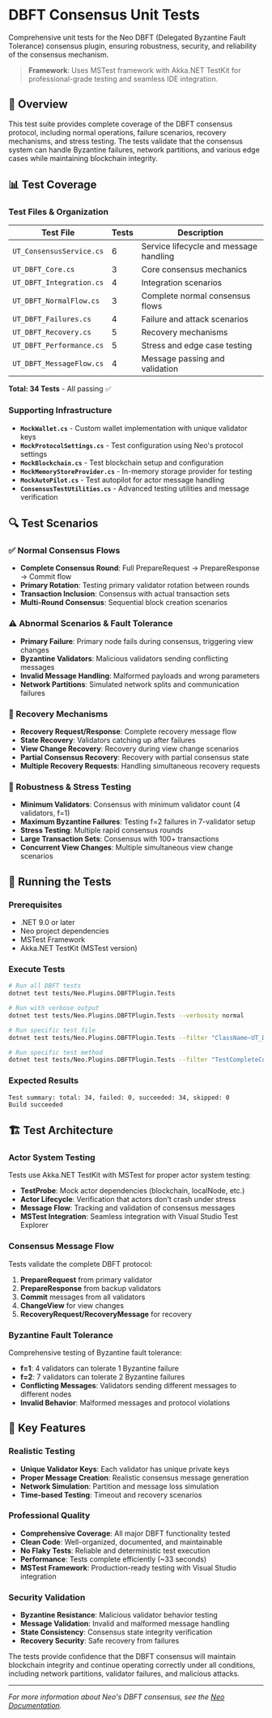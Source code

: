 # DBFT Consensus Unit Tests

Comprehensive unit tests for the Neo DBFT (Delegated Byzantine Fault Tolerance) consensus plugin, ensuring robustness, security, and reliability of the consensus mechanism.

> **Framework**: Uses MSTest framework with Akka.NET TestKit for professional-grade testing and seamless IDE integration.

## 🎯 Overview

This test suite provides complete coverage of the DBFT consensus protocol, including normal operations, failure scenarios, recovery mechanisms, and stress testing. The tests validate that the consensus system can handle Byzantine failures, network partitions, and various edge cases while maintaining blockchain integrity.

## 📊 Test Coverage

### Test Files & Organization

| Test File | Tests | Description |
|-----------|-------|-------------|
| `UT_ConsensusService.cs` | 6 | Service lifecycle and message handling |
| `UT_DBFT_Core.cs` | 3 | Core consensus mechanics |
| `UT_DBFT_Integration.cs` | 4 | Integration scenarios |
| `UT_DBFT_NormalFlow.cs` | 3 | Complete normal consensus flows |
| `UT_DBFT_Failures.cs` | 4 | Failure and attack scenarios |
| `UT_DBFT_Recovery.cs` | 5 | Recovery mechanisms |
| `UT_DBFT_Performance.cs` | 5 | Stress and edge case testing |
| `UT_DBFT_MessageFlow.cs` | 4 | Message passing and validation |

**Total: 34 Tests** - All passing ✅

### Supporting Infrastructure

- **`MockWallet.cs`** - Custom wallet implementation with unique validator keys
- **`MockProtocolSettings.cs`** - Test configuration using Neo's protocol settings
- **`MockBlockchain.cs`** - Test blockchain setup and configuration
- **`MockMemoryStoreProvider.cs`** - In-memory storage provider for testing
- **`MockAutoPilot.cs`** - Test autopilot for actor message handling
- **`ConsensusTestUtilities.cs`** - Advanced testing utilities and message verification

## 🔍 Test Scenarios

### ✅ Normal Consensus Flows
- **Complete Consensus Round**: Full PrepareRequest → PrepareResponse → Commit flow
- **Primary Rotation**: Testing primary validator rotation between rounds
- **Transaction Inclusion**: Consensus with actual transaction sets
- **Multi-Round Consensus**: Sequential block creation scenarios

### ⚠️ Abnormal Scenarios & Fault Tolerance
- **Primary Failure**: Primary node fails during consensus, triggering view changes
- **Byzantine Validators**: Malicious validators sending conflicting messages
- **Invalid Message Handling**: Malformed payloads and wrong parameters
- **Network Partitions**: Simulated network splits and communication failures

### 🔄 Recovery Mechanisms
- **Recovery Request/Response**: Complete recovery message flow
- **State Recovery**: Validators catching up after failures
- **View Change Recovery**: Recovery during view change scenarios
- **Partial Consensus Recovery**: Recovery with partial consensus state
- **Multiple Recovery Requests**: Handling simultaneous recovery requests

### 💪 Robustness & Stress Testing
- **Minimum Validators**: Consensus with minimum validator count (4 validators, f=1)
- **Maximum Byzantine Failures**: Testing f=2 failures in 7-validator setup
- **Stress Testing**: Multiple rapid consensus rounds
- **Large Transaction Sets**: Consensus with 100+ transactions
- **Concurrent View Changes**: Multiple simultaneous view change scenarios

## 🚀 Running the Tests

### Prerequisites
- .NET 9.0 or later
- Neo project dependencies
- MSTest Framework
- Akka.NET TestKit (MSTest version)

### Execute Tests
```bash
# Run all DBFT tests
dotnet test tests/Neo.Plugins.DBFTPlugin.Tests

# Run with verbose output
dotnet test tests/Neo.Plugins.DBFTPlugin.Tests --verbosity normal

# Run specific test file
dotnet test tests/Neo.Plugins.DBFTPlugin.Tests --filter "ClassName~UT_DBFT_NormalFlow"

# Run specific test method
dotnet test tests/Neo.Plugins.DBFTPlugin.Tests --filter "TestCompleteConsensusRound"
```

### Expected Results
```
Test summary: total: 34, failed: 0, succeeded: 34, skipped: 0
Build succeeded
```

## 🏗️ Test Architecture

### Actor System Testing
Tests use Akka.NET TestKit with MSTest for proper actor system testing:
- **TestProbe**: Mock actor dependencies (blockchain, localNode, etc.)
- **Actor Lifecycle**: Verification that actors don't crash under stress
- **Message Flow**: Tracking and validation of consensus messages
- **MSTest Integration**: Seamless integration with Visual Studio Test Explorer

### Consensus Message Flow
Tests validate the complete DBFT protocol:
1. **PrepareRequest** from primary validator
2. **PrepareResponse** from backup validators
3. **Commit** messages from all validators
4. **ChangeView** for view changes
5. **RecoveryRequest/RecoveryMessage** for recovery

### Byzantine Fault Tolerance
Comprehensive testing of Byzantine fault tolerance:
- **f=1**: 4 validators can tolerate 1 Byzantine failure
- **f=2**: 7 validators can tolerate 2 Byzantine failures
- **Conflicting Messages**: Validators sending different messages to different nodes
- **Invalid Behavior**: Malformed messages and protocol violations

## 🔧 Key Features

### Realistic Testing
- **Unique Validator Keys**: Each validator has unique private keys
- **Proper Message Creation**: Realistic consensus message generation
- **Network Simulation**: Partition and message loss simulation
- **Time-based Testing**: Timeout and recovery scenarios

### Professional Quality
- **Comprehensive Coverage**: All major DBFT functionality tested
- **Clean Code**: Well-organized, documented, and maintainable
- **No Flaky Tests**: Reliable and deterministic test execution
- **Performance**: Tests complete efficiently (~33 seconds)
- **MSTest Framework**: Production-ready testing with Visual Studio integration

### Security Validation
- **Byzantine Resistance**: Malicious validator behavior testing
- **Message Validation**: Invalid and malformed message handling
- **State Consistency**: Consensus state integrity verification
- **Recovery Security**: Safe recovery from failures

The tests provide confidence that the DBFT consensus will maintain blockchain integrity and continue operating correctly under all conditions, including network partitions, validator failures, and malicious attacks.

---

*For more information about Neo's DBFT consensus, see the [Neo Documentation](https://docs.neo.org/).*
